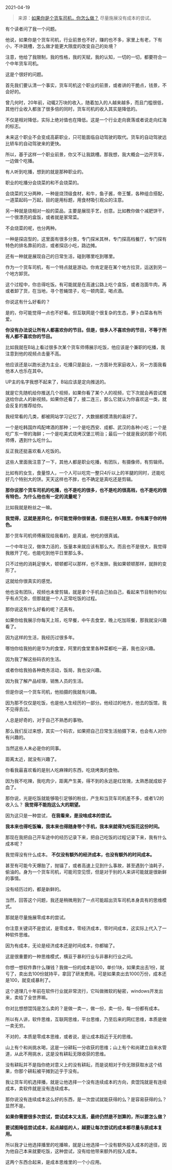 2021-04-19

> 来源：[如果你是个货车司机，你怎么做？](http://mp.weixin.qq.com/s?__biz=MzU0MjYwNDU2Mw==&mid=2247498199&idx=1&sn=b992c3607a671b114d5ba186f2e799c1&chksm=fb1a95abcc6d1cbd1462b00969f536fa13f8591384e3d8b94233858f91c89b2dbece8108bf60&scene=27#wechat_redirect)
> 尽量施展没有成本的尝试。

有个读者问了我一个问题。  

  

他说，如果你是个货车司机，行业前景也不好，赚的也不多，家里上有老，下有小，不许跳槽，怎么做才能更大限度的改变自己的处境？  

  

注意，他给了我限制，我的性格，我的天赋，我的认知，一切的一切，都要符合一个中年货车司机。

  

这是个很好的问题。

  

首先我们要认清一个事实，货车司机这个职业的前景，或者讲的干脆点，钱景，不会好的。

  

曾几何时，20年前，动辄2万块的收入，随着加入的人越来越多，而且门槛很低，其他行业收入都涨了很多倍的同时，货车司机的收入其实是降低的。  

  

不仅是相对降低，实际上绝对值也在降低。这是一个行业走向衰落或者说走向红海的标志。

  

未来这个职业不会变成高薪职业，只可能面临自动驾驶的取代。货车的自动驾驶远比轿车的自动驾驶来的更快。

  

所以，基于这样一个职业前景，你又不让我跳槽。那我想，我大概会一边开货车，一边做个吃播。

  

有人听到吃播，想到的就是那种职业的。  

  

职业的吃播分会烧菜的和不会烧菜的。

  

会烧菜的又分两种，一种是烧顶级食材，和牛，鱼子酱，帝王蟹，各种组合搭配，一道菜起码一万起，目的是用标题，用食材吸引观众的注意。  

  

另一种就是烧相对一般的菜品，主要是展现手艺，创意。比如教你做个减肥饼干，一个很漂亮的盒饭，或者就是家常菜。  

  

不会烧菜的呢，也分两种。  

  

一种是探店型的，这里面有很多分类，专门探米其林，专门探高档餐厅，专门探有特色的排名靠前的店，或者探店小吃，路边摊。

  

还有一种就是展现自己的日常生活，碰到哪里吃到哪里。

  

作为一个货车司机，有一个特点就是游动。你肯定是在某个地方拉货，运送到另一个地方卸货。  

  

这个过程中，你总得吃饭。有可能就是在高速公路上吃个盒饭，或者泡面牛肉，再或者卸了货，在当地，寻个苍蝇馆子，吃一顿肉菜，喝点酒。

  

你说这有什么好看的？  

  

是的，你可能觉得一点也不好看。但互联网是个很复杂的生态，萝卜白菜各有所爱。

  

 **你没有办法说让所有人都喜欢你的节目。但是，很多人不喜欢你的节目，不等于所有人都不喜欢你的节目。**  

  

比如我就在B站上看过很多次某个货车师傅展示吃饭，他应该是个兼职的吃播，我注意到他的视频点击量不高。

  

他应该还是以跑长途为主业，吃播只是副业，一方面补充家庭收入，另一方面我看他本人也乐在其中。

  

UP主的名字我想不起来了，B站应该是定向推送的。  

  

就是它先随机给你推送几个视频，如果你看了某个人的视频，它下次就会再尝试推送给你此人的新视频。如果你还看了，接二连三，那么它就认为你喜欢这一类，就会反复的推荐给你。

  

我经常看的几类，都被网站学习记忆了，大数据都摸清我的喜好了。

  

一个是吃韩国炸鸡配啤酒的那种；一个是吃西安、成都、武汉的各种小吃；一个是吃广东一带的海鲜；一个是吃美式烧烤汉堡三明治；最后一个就是我说的那个司机师傅，遇到什么吃什么。  

  

反正我还挺喜欢看人吃饭的。  

  

这些人里面我注意了一下，其他人都是职业吃播，有团队，有摄像师，有剪辑师。  

  

比如有的女生，食量惊人，一个人可以吃完一整只4斤以上的羊腿的同时，还能吃好几个特别大的饼。天天这样也不胖，也不确定是真吃还是剪辑。

  

 **那你说那个货车司机的吃播，也不是吃的很多，也不是吃的很高档，也不是吃的很有特色，为什么他也有一定的流量呢？**

  

比如我就是粉丝之一嘛。

  

 **我觉得，这就是差异化，你可能觉得你很普通，但是在别人眼里，你有属于你的特色。**

  

那个货车司机师傅展现给我看的，是真诚，他吃的很真诚。

  

一个中年壮汉，做体力活的，饭量本来就应该有那么大。而且也不是很大，我觉得我敞开了吃，也能吃到他平日里那么多。  

  

只不过他的消耗足够大，顿顿都可以那样，也不发胖。我如果顿顿那样，就胖的变形了。

  

这就给你很真实的感觉。  

  

他也没有团队，视频也未曾剪辑，就是拿个手机自己拍自己，看起来节目制作的似乎有点冗余，但那就是一个人正常吃饭的过程。

  

那你说这有什么好看的呢？还真有。  

  

如果你给我展示你每天上班，吃早餐，中午去食堂，晚上吃加班餐，那我就没兴趣看了。  

  

因为这样的生活，我经历过很多年。

  

哪怕你给我拍的是华为的食堂，阿里的食堂里各种菜都吃一遍，我也没兴趣。

  

因为我了解这些码农的生活。

  

或者你给我拍各种商务活动，饭局，我也没兴趣。

  

因为我了解产品经理，销售人员的生活。

  

但是你说一个货车司机，他拍摄的我就有兴趣。  

  

因为那不仅仅是吃饭，也是他人生经历的一部分。他经过的地方，他去的饭馆，我不见得去过。

  

人总是好奇的，对于自己不熟悉的事物。

  

那么我们反过来想，其实一个码农，如果把自己日常生活拍摄下来，也会有人对你有兴趣的。  

  

当然这些人未必是你的同事。  

  

距离太近，就没有兴趣了。

  

你看我最喜欢看的是别人吃麻辣的东西，吃烧烤类的食物。  

  

因为我不吃辣，我吃肉少，距离产生美，得不到的永远是红玫瑰，太熟悉就成蚊子血了。

  

那你说，光是吃饭就能够吸引足够的粉丝，产生和当货车司机差不多，或者1/2的收入么？ **我觉得不能抱这么大的期望。**

  

因为这只是一种尝试， **在我看来，是没啥成本的尝试。**

  

 **我本来也得吃饭嘛，我本来也得随身带个手机，我本来就得为吃饭花这份时间。**

  

那现在我把自己开车途中的经历记录下来，把自己吃饭的过程记录下来，我有什么成本呢？

  

我觉得没有什么成本。 **不仅没有额外的经济成本，也没有额外的时间成本。**  

  

甚至有可能今天爆胎了，抛锚了，或者高速上见到什么事故，甚至遇到个油耗子，偷油的。身为一个货车司机，可能司空见惯，但是对于别的人来讲可能就是很新鲜的事情。  

  

没有经历过的，都是新鲜的。  

  

当然，回答这个问题，我还是稍微用到了一点可能超出货车司机本身具有的思维模式。

  

那就是尽量施展零成本的尝试。

  

你注意关键词不是尝试，是零成本，零经济成本，零时间成本，这实际上代入了一种软件思维。

  

因为有成本，无论是经济成本还是时间成本，你都输了。

  

这是很重要的一种思维模式，横亘于暴利行业与非暴利行业之间。  

  

你想一想软件靠什么赚钱？我做一份的成本是100，单价1块，如果卖出去1份，就亏了，卖出去100份就持平，拿回了研发费用。可是如果卖出去1000万份，成本还是100，就变成暴利了。

  

这个道理几十年前在软件行业就非常流行，它叫做微软的秘密，windows开发出来，卖给了全世界嘛。  

  

你对比想想馄饨是怎么卖的？是做一卖一，做一份，卖一份，每一份都有成本。  

  

所以有人讲，软件思维，互联网思维，平台思维，乃至后来的网红思维，本质是做一卖无穷。

  

不对的，本质是零成本思维，或者说，是让成本趋近于无的思维。

  

山上有个和尚挑水喝，这是一分耕耘一分收获的思维；山上有个和尚建立自来水管道，从此不用挑水，这是没有耕耘无限收获的思维。  

  

没有耕耘并不是指你绝对意义上的没有耕耘，而是说相对于你无限获取水这个结果，你那个耕耘被平摊到近乎于没有。  

  

我让货车司机选择播，就是让他选择一个没有连续成本的方向，卖馄饨就是有连续成本，卖软件就是没有连续成本。

  

那你说没有连续成本这么好的东西，是一次尝试就能获得的么？是容易获得的么？显然不是。

  

 **如果你需要很多次尝试，尝试成本又太高，最终仍然是不划算的，所以要怎么做？**

  

 **要试图降低尝试成本，起点越低的人，越要让每次尝试的成本都尽量与原成本复用。**

  

所以我才让他选择播里的吃播嘛，就是让他选择一个没有额外投入成本的途径，因为他自己本来就要吃饭，这种尝试，没有给他带来额外的投入成本。

  

这两个东西合起来，是成本思维里的一个小应用。

